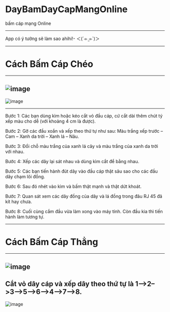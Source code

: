 # DayBamDayCapMangOnline
bấm cáp mạng Online
___
App có ý tưởng sẽ làm sao  ahihi!- ＜(´⌯  ̫⌯`)＞
___
# Cách Bấm Cáp Chéo
---
![image](https://github.com/rudeusMSK/DayBamDayCapMangOnline/assets/160387470/d1398ff4-7ed0-49a1-b633-2d85aa6c71c1)
---
![image](https://github.com/rudeusMSK/DayBamDayCapMangOnline/assets/160387470/45131d77-cef1-48a1-8c25-762b71589067)

---
Bước 1: Các bạn dùng kìm hoặc kéo cắt vỏ đầu cáp, cứ cắt dài thêm chút tý xếp màu cho dễ (với khoảng 4 cm là được).
 
Bước 2: Gỡ các đầu xoắn và xếp theo thứ tự như sau: Màu trắng xếp trước – Cam – Xanh da trời – Xanh lá – Nâu.
 
Bước 3: Đổi chỗ màu trắng của xanh lá cây và màu trắng của xanh da trời với nhau.
 
Bước 4: Xếp các dây lại sát nhau và dùng kìm cắt để bằng nhau. 
 
Bước 5: Các bạn tiến hành đút dây vào đầu cáp thật sâu sao cho các đầu dây chạm lõi đồng.
 
Bước 6: Sau đó nhét vào kìm và bấm thật mạnh và thật dứt khoát.
 
Bước 7: Quan sát xem các dây đồng của dây và lá đồng trong đâu RJ 45 đã kít hay chưa.
 
Bước 8: Cuối cùng cắm đầu vừa làm xong vào máy tính. Còn đầu kia thì tiến hành làm tương tự.
___
# Cách Bấm Cáp Thẳng
---
![image](https://github.com/rudeusMSK/DayBamDayCapMangOnline/assets/160387470/c179f127-d0fb-4d96-a08d-26049e32c84b)
---
Cắt vỏ dây cáp và xếp dây theo thứ tự là 1–>2–>3–>5–>6–>4–>7–>8.
---
![image](https://github.com/rudeusMSK/DayBamDayCapMangOnline/assets/160387470/df8beef8-54f8-4548-aa29-12596b7ce349)


